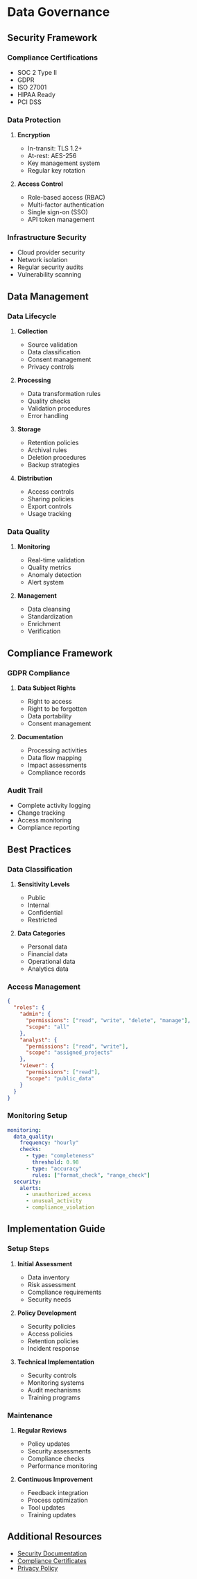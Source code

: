 # Data Governance

## Security Framework

### Compliance Certifications
- SOC 2 Type II
- GDPR
- ISO 27001
- HIPAA Ready
- PCI DSS

### Data Protection
1. **Encryption**
   - In-transit: TLS 1.2+
   - At-rest: AES-256
   - Key management system
   - Regular key rotation

2. **Access Control**
   - Role-based access (RBAC)
   - Multi-factor authentication
   - Single sign-on (SSO)
   - API token management

### Infrastructure Security
- Cloud provider security
- Network isolation
- Regular security audits
- Vulnerability scanning

## Data Management

### Data Lifecycle
1. **Collection**
   - Source validation
   - Data classification
   - Consent management
   - Privacy controls

2. **Processing**
   - Data transformation rules
   - Quality checks
   - Validation procedures
   - Error handling

3. **Storage**
   - Retention policies
   - Archival rules
   - Deletion procedures
   - Backup strategies

4. **Distribution**
   - Access controls
   - Sharing policies
   - Export controls
   - Usage tracking

### Data Quality
1. **Monitoring**
   - Real-time validation
   - Quality metrics
   - Anomaly detection
   - Alert system

2. **Management**
   - Data cleansing
   - Standardization
   - Enrichment
   - Verification

## Compliance Framework

### GDPR Compliance
1. **Data Subject Rights**
   - Right to access
   - Right to be forgotten
   - Data portability
   - Consent management

2. **Documentation**
   - Processing activities
   - Data flow mapping
   - Impact assessments
   - Compliance records

### Audit Trail
- Complete activity logging
- Change tracking
- Access monitoring
- Compliance reporting

## Best Practices

### Data Classification
1. **Sensitivity Levels**
   - Public
   - Internal
   - Confidential
   - Restricted

2. **Data Categories**
   - Personal data
   - Financial data
   - Operational data
   - Analytics data

### Access Management
```json
{
  "roles": {
    "admin": {
      "permissions": ["read", "write", "delete", "manage"],
      "scope": "all"
    },
    "analyst": {
      "permissions": ["read", "write"],
      "scope": "assigned_projects"
    },
    "viewer": {
      "permissions": ["read"],
      "scope": "public_data"
    }
  }
}
```

### Monitoring Setup
```yaml
monitoring:
  data_quality:
    frequency: "hourly"
    checks:
      - type: "completeness"
        threshold: 0.98
      - type: "accuracy"
        rules: ["format_check", "range_check"]
  security:
    alerts:
      - unauthorized_access
      - unusual_activity
      - compliance_violation
```

## Implementation Guide

### Setup Steps
1. **Initial Assessment**
   - Data inventory
   - Risk assessment
   - Compliance requirements
   - Security needs

2. **Policy Development**
   - Security policies
   - Access policies
   - Retention policies
   - Incident response

3. **Technical Implementation**
   - Security controls
   - Monitoring systems
   - Audit mechanisms
   - Training programs

### Maintenance
1. **Regular Reviews**
   - Policy updates
   - Security assessments
   - Compliance checks
   - Performance monitoring

2. **Continuous Improvement**
   - Feedback integration
   - Process optimization
   - Tool updates
   - Training updates

## Additional Resources
- [Security Documentation](technical-documentation.md#security)
- [Compliance Certificates](https://www.keboola.com/compliance)
- [Privacy Policy](https://www.keboola.com/privacy) 